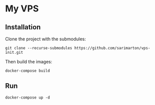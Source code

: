 # My VPS

## Installation

Clone the project with the submodules:

```
git clone --recurse-submodules https://github.com/sarimarton/vps-init.git
```

Then build the images:

```
docker-compose build
```

## Run

```
docker-compose up -d
```
